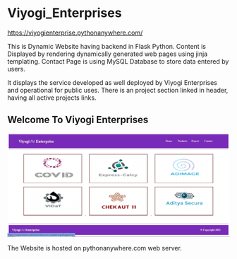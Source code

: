 # Viyogi_Enterprises
https://viyogienterprise.pythonanywhere.com/

This is Dynamic Website having backend in Flask Python.
Content is Displayed by rendering dynamically generated web pages using jinja templating.
Contact Page is using MySQL Database to store data entered by users.

It displays the service developed as well deployed by Viyogi Enterprises and operational for public uses.
There is an project section linked in header, having all active projects links.

Welcome To Viyogi Enterprises
-------------------------------------------------------------------------------------
![alt text](https://github.com/LALalitViyogi/Viyogi_Enterprises/blob/main/viyogi_enterprises.PNG?raw=true)

The Website is hosted on pythonanywhere.com web server.
